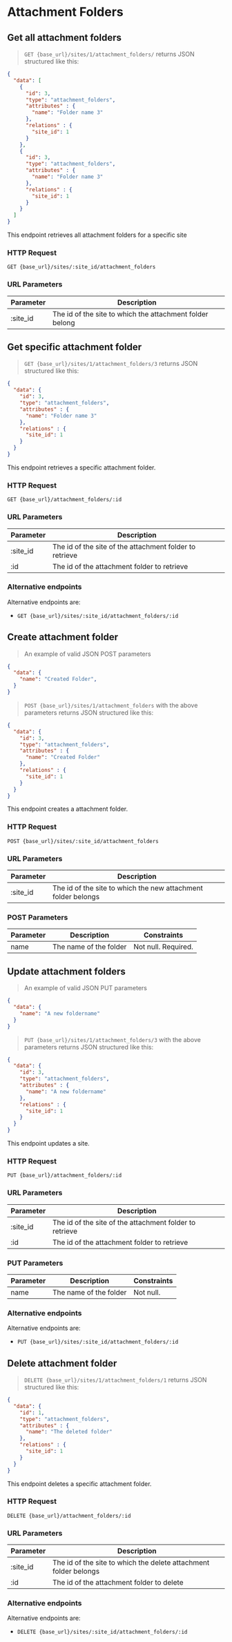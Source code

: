 # Attachment Folders

## Get all attachment folders

> `GET {base_url}/sites/1/attachment_folders/` returns JSON structured like this:

```json
{
  "data": [
    {
      "id": 3,
      "type": "attachment_folders",
      "attributes" : {
        "name": "Folder name 3"        
      },
      "relations" : {
        "site_id": 1
      }
    },
    {
      "id": 3,
      "type": "attachment_folders",
      "attributes" : {
        "name": "Folder name 3"        
      },
      "relations" : {
        "site_id": 1
      }
    }
  ]
}
```

This endpoint retrieves all attachment folders for a specific site

### HTTP Request

`GET {base_url}/sites/:site_id/attachment_folders`

### URL Parameters

Parameter | Description
--------- | -----------
:site_id | The id of the site to which the attachment folder belong


## Get specific attachment folder

> `GET {base_url}/sites/1/attachment_folders/3` returns JSON structured like this:

```json
{
  "data": {
    "id": 3,
    "type": "attachment_folders",
    "attributes" : {
      "name": "Folder name 3"        
    },
    "relations" : {
      "site_id": 1
    }
  }
}
```

This endpoint retrieves a specific attachment folder.

### HTTP Request

`GET {base_url}/attachment_folders/:id`

### URL Parameters

Parameter | Description
--------- | -----------
:site_id | The id of the site of the attachment folder to retrieve
:id | The id of the attachment folder to retrieve

### Alternative endpoints

Alternative endpoints are:

* `GET {base_url}/sites/:site_id/attachment_folders/:id`

## Create attachment folder

> An example of valid JSON POST parameters

```json
{
  "data": {    
    "name": "Created Folder",
  }
}
```

> `POST {base_url}/sites/1/attachment_folders` with the above parameters returns JSON structured like this:

```json
{
  "data": {
    "id": 3,
    "type": "attachment_folders",
    "attributes" : {
      "name": "Created Folder"        
    },
    "relations" : {
      "site_id": 1
    }
  }
}
```

This endpoint creates a attachment folder.

### HTTP Request

`POST {base_url}/sites/:site_id/attachment_folders`

### URL Parameters

Parameter | Description
--------- | -----------
:site_id | The id of the site to which the new attachment folder belongs

### POST Parameters

Parameter | Description | Constraints
--------- | ----------- | -----------
 name     | The name of the folder | Not null. Required.

## Update attachment folders

> An example of valid JSON PUT parameters

```json
{
  "data": {    
    "name": "A new foldername"
  }
}
```

> `PUT {base_url}/sites/1/attachment_folders/3` with the above parameters returns JSON structured like this:

```json
{
  "data": {
    "id": 3,
    "type": "attachment_folders",
    "attributes" : {
      "name": "A new foldername"        
    },
    "relations" : {
      "site_id": 1
    }
  }
}
```

This endpoint updates a site.

### HTTP Request

`PUT {base_url}/attachment_folders/:id`

### URL Parameters

Parameter | Description
--------- | -----------
:site_id | The id of the site of the attachment folder to retrieve
:id | The id of the attachment folder to retrieve

### PUT Parameters

Parameter | Description | Constraints
--------- | ----------- | -----------
 name     | The name of the folder | Not null.

### Alternative endpoints

Alternative endpoints are:

* `PUT {base_url}/sites/:site_id/attachment_folders/:id`

## Delete attachment folder

> `DELETE {base_url}/sites/1/attachment_folders/1` returns JSON structured like this:

```json
{
  "data": {
    "id": 1,
    "type": "attachment_folders",
    "attributes" : {
      "name": "The deleted folder"        
    },
    "relations" : {
      "site_id": 1
    }
  }
}
```

This endpoint deletes a specific attachment folder.

### HTTP Request

`DELETE {base_url}/attachment_folders/:id`

### URL Parameters

Parameter | Description
--------- | -----------
:site_id | The id of the site to which the delete attachment folder belongs
:id | The id of the attachment folder to delete

### Alternative endpoints

Alternative endpoints are:

* `DELETE {base_url}/sites/:site_id/attachment_folders/:id`
